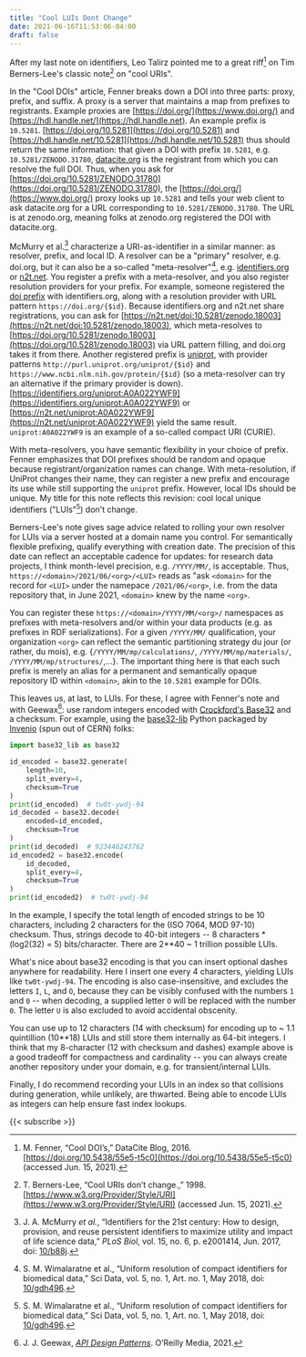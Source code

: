 ```yaml
---
title: "Cool LUIs Dont Change"
date: 2021-06-16T11:53:06-04:00
draft: false
---
```


After my last note on identifiers, Leo Talirz pointed me to a great riff[^cool-dois] on Tim
Berners-Lee's classic note[^cool-uris] on "cool URIs".

In the "Cool DOIs" article, Fenner breaks down a DOI into three parts: proxy, prefix, and suffix. A
proxy is a server that maintains a map from prefixes to registrants. Example proxies are
[https://doi.org/](https://www.doi.org/) and [https://hdl.handle.net/](https://hdl.handle.net). An
example prefix is `10.5281`. [https://doi.org/10.5281](https://doi.org/10.5281) and
[https://hdl.handle.net/10.5281](https://hdl.handle.net/10.5281) thus should return the same
information: that given a DOI with prefix `10.5281`, e.g. `10.5281/ZENODO.31780`,
[datacite.org](https://datacite.org/) is the registrant from which you can resolve the full DOI.
Thus, when you ask for [https://doi.org/10.5281/ZENODO.31780](https://doi.org/10.5281/ZENODO.31780),
the [https://doi.org/](https://www.doi.org/) proxy looks up `10.5281` and tells your web client to
ask datacite.org for a URL corresponding to `10.5281/ZENODO.31780`. The URL is at zenodo.org,
meaning folks at zenodo.org registered the DOI with datacite.org.

McMurry et al.[^mcmurry] characterize a URI-as-identifier in a similar manner: as resolver, prefix,
and local ID. A resolver can be a "primary" resolver, e.g. doi.org, but it can also be a so-called
"meta-resolver"[^compact], e.g. [identifiers.org](https://identifiers.org/) or
[n2t.net](https://n2t.net/). You register a prefix with a meta-resolver,  and you also register
resolution providers for your prefix. For example, someone registered the [doi
prefix](https://registry.identifiers.org/registry/doi) with identifiers.org, along with a resolution
provider with URL pattern `https://doi.org/{$id}`. Because identifiers.org and n2t.net share
registrations, you can ask for
[https://n2t.net/doi:10.5281/zenodo.18003](https://n2t.net/doi:10.5281/zenodo.18003), which
meta-resolves to [https://doi.org/10.5281/zenodo.18003](https://doi.org/10.5281/zenodo.18003) via
URL pattern filling, and doi.org takes it from there. Another registered prefix is
[uniprot](https://registry.identifiers.org/registry/uniprot), with provider patterns
`http://purl.uniprot.org/uniprot/{$id}` and `https://www.ncbi.nlm.nih.gov/protein/{$id}` (so a
meta-resolver can try an alternative if the primary provider is down).
[https://identifiers.org/uniprot:A0A022YWF9](https://identifiers.org/uniprot:A0A022YWF9) or
[https://n2t.net/uniprot:A0A022YWF9](https://n2t.net/uniprot:A0A022YWF9) yield the same result.
`uniprot:A0A022YWF9` is an example of a so-called compact URI (CURIE).

With meta-resolvers, you have semantic flexibility in your choice of prefix. Fenner emphasizes that
DOI prefixes should be random and opaque because registrant/organization names can change. With
meta-resolution, if UniProt changes their name, they can register a new prefix and encourage its use
while still supporting the `uniprot` prefix. However, local IDs should be unique. My title for this
note reflects this revision: cool local unique identifiers ("LUIs"[^compact]) don't change.

Berners-Lee's note gives sage advice related to rolling your own resolver for LUIs via a server
hosted at a domain name you control. For semantically flexible prefixing, qualify everything with
creation date. The precision of this date can reflect an acceptable cadence for updates: for
research data projects, I think month-level precision, e.g. `/YYYY/MM/`, is acceptable. Thus,
`https://<domain>/2021/06/<org>/<LUI>` reads as "ask `<domain>` for the record for `<LUI>` under the
namepace `/2021/06/<org>`, i.e. from the data repository that, in June 2021, `<domain>` knew by the
name `<org>`.

You can register these `https://<domain>/YYYY/MM/<org>/` namespaces as prefixes with meta-resolvers
and/or within your data products (e.g. as prefixes in RDF serializations). For a given `/YYYY/MM/`
qualification, your organization `<org>` can reflect the semantic partitioning strategy du jour (or
rather, du mois), e.g. {`/YYYY/MM/mp/calculations/`, `/YYYY/MM/mp/materials/`,
`/YYYY/MM/mp/structures/`,...}. The important thing here is that each such prefix is merely an alias
for a permanent and semantically opaque repository ID within `<domain>`, akin to the `10.5281`
example for DOIs.

This leaves us, at last, to LUIs. For these, I agree with Fenner's note and with Geewax[^geewax]:
use random integers encoded with [Crockford's Base32](https://www.crockford.com/base32.html) and a
checksum. For example, using the [base32-lib](https://pypi.org/project/base32-lib/) Python packaged
by [Invenio](https://inveniosoftware.org/) (spun out of CERN) folks:

```python
import base32_lib as base32

id_encoded = base32.generate(
    length=10,
    split_every=4,
    checksum=True
)
print(id_encoded)  # tw0t-ywdj-94
id_decoded = base32.decode(
    encoded=id_encoded,
    checksum=True
)
print(id_decoded)  # 923446243762
id_encoded2 = base32.encode(
    id_decoded,
    split_every=4,
    checksum=True
)
print(id_encoded2)  # tw0t-ywdj-94 
```

In the example, I specify the total length of encoded strings to be 10 characters, including 2
characters for the (ISO 7064, MOD 97-10) checksum. Thus, strings decode to 40-bit integers -- 8
characters * (log2(32) = 5) bits/character. There are 2**40 ~ 1 trillion possible LUIs.

What's nice about base32 encoding is that you can insert optional dashes anywhere for readability.
Here I insert one every 4 characters, yielding LUIs like `tw0t-ywdj-94`. The encoding is also
case-insensitive, and excludes the letters `I`, `L`, and `O`, because they can be visibly confused
with the numbers `1` and `0` -- when decoding, a supplied letter `O` will be replaced with the
number `0`. The letter `U` is also excluded to avoid accidental obscenity.

You can use up to 12 characters (14 with checksum) for encoding up to ~ 1.1 quintillion (10**18)
LUIs and still store them internally as 64-bit integers. I think that my 8-character (12 with
checksum and dashes) example above is a good tradeoff for compactness and cardinality -- you can
always create another repository under your domain, e.g. for transient/internal LUIs.

Finally, I do recommend recording your LUIs in an index so that collisions during generation, while
unlikely, are thwarted. Being able to encode LUIs as integers can help ensure fast index lookups.

[^cool-dois]: M. Fenner, “Cool DOI’s,” DataCite Blog, 2016.
[https://doi.org/10.5438/55e5-t5c0](https://doi.org/10.5438/55e5-t5c0) (accessed Jun. 15, 2021).

[^cool-uris]: T. Berners-Lee, “Cool URIs don’t change.,” 1998.
[https://www.w3.org/Provider/Style/URI](https://www.w3.org/Provider/Style/URI) (accessed Jun. 15,
2021).

[^mcmurry]: J. A. McMurry _et al._, “Identifiers for the 21st century: How to design, provision, and
reuse persistent identifiers to maximize utility and impact of life science data,” _PLoS Biol_, vol.
15, no. 6, p. e2001414, Jun. 2017, doi: [10/b88j](https://doi.org/10/b88j).

[^compact]: S. M. Wimalaratne et al., “Uniform resolution of compact identifiers for biomedical
data,” Sci Data, vol. 5, no. 1, Art. no. 1, May 2018, doi: [10/gdh496](https://doi.org/10/gdh496).

[^geewax]: J. J. Geewax, [*API Design Patterns*](https://www.manning.com/books/api-design-patterns).
O’Reilly Media, 2021.

{{< subscribe >}}